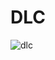 # DLC


![dlc](https://user-images.githubusercontent.com/121312707/229459091-0babbc32-666b-421f-9ead-5fb6e3c3666c.png)
